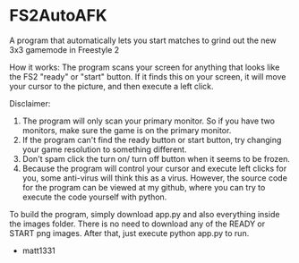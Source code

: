 # FS2AutoAFK
A program that automatically lets you start matches to grind out the new 3x3 gamemode in Freestyle 2


How it works:
The program scans your screen for anything that looks like the FS2 "ready" or "start" button.
If it finds this on your screen, it will move your cursor to the picture, and then execute a left click.


Disclaimer:
1. The program will only scan your primary monitor. So if you have two monitors, make sure the game is on the primary monitor.
1. If the program can't find the ready button or start button, try changing your game resolution to something different.
1. Don't spam click the turn on/ turn off button when it seems to be frozen. 
1. Because the program will control your cursor and execute left clicks for you, some anti-virus will think this as a virus. However,
the source code for the program can be viewed at my github, where you can try to execute the code yourself with python.

To build the program, simply download app.py and also everything inside the images folder. There is no need to download any of the READY or START png images. 
After that, just execute python app.py to run.


- matt1331
